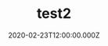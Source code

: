 ---
title: "test2"
description: "lolk"
date: "2020-02-23T12:00:00.000Z"
tags: lols
published: true
---